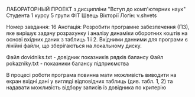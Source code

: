ЛАБОРАТОРНЫЙ ПРОЕКТ
з дисципліни "Вступ до комп'ютерних наук"
Студента 1 курсу 5 групи ФІТ
Швець Вікторії
Логін: v.shvets

Номер завдання: 16
Анотація:
Розробити програмне забезпечення (ПЗ), яке вирішує задачу розрахунку і аналізу динаміки оборотних коштів на основі вхідних даних з таблиць 1 і 2.
Вхідними данними для програми є лінійні файли, що зберігаються на локальному диску.

Файл dovidniks.txt - довідник показників рядків балансу
Файл pokazniky.txt - показники балансу підприємства

В процесі роботи програма повинна мати можливість виводити на екран вхідні дані у вигляді відповідних таблиць (див. табл. 1, 2) та надавати можливість відбору записів із довідника по критерію